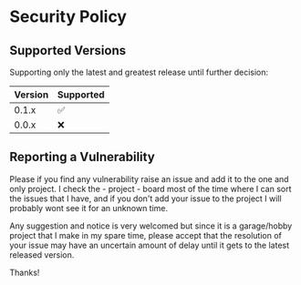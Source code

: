 # Security Policy

## Supported Versions

Supporting only the latest and greatest release until further decision:

| Version | Supported          |
| ------- | ------------------ |
| 0.1.x   | :white_check_mark: |
| 0.0.x   | :x:                |

## Reporting a Vulnerability

Please if you find any vulnerability raise an issue and add it to the one and only project.
I check the - project - board most of the time where I can sort the issues that I have, and
if you don't add your issue to the project I will probably wont see it for an unknown time.

Any suggestion and notice is very welcomed but since it is a garage/hobby project that I 
make in my spare time, please accept that the resolution of your issue may have an uncertain
amount of delay until it gets to the latest released version.

Thanks!

